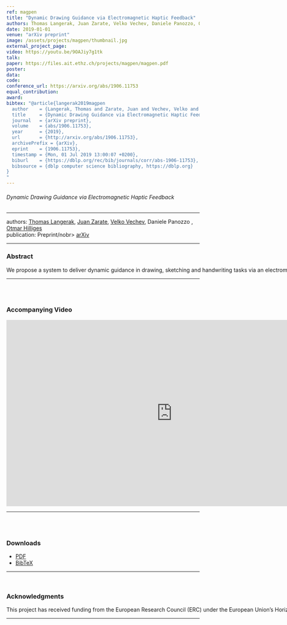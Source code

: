 ```yaml
---
ref: magpen
title: "Dynamic Drawing Guidance via Electromagnetic Haptic Feedback"
authors: Thomas Langerak, Juan Zarate, Velko Vechev, Daniele Panozzo, Otmar Hilliges
date: 2019-01-01
venue: "arXiv preprint"
image: /assets/projects/magpen/thumbnail.jpg
external_project_page: 
video: https://youtu.be/9OAJiy7g1tk
talk: 
paper: https://files.ait.ethz.ch/projects/magpen/magpen.pdf
poster: 
data: 
code: 
conference_url: https://arxiv.org/abs/1906.11753
equal_contribution: 
award: 
bibtex: "@article{langerak2019magpen
  author    = {Langerak, Thomas and Zarate, Juan and Vechev, Velko and Panozzo, Daniele and Hilliges, Otmar},
  title     = {Dynamic Drawing Guidance via Electromagnetic Haptic Feedback},
  journal   = {arXiv preprint},
  volume    = {abs/1906.11753},
  year      = {2019},
  url       = {http://arxiv.org/abs/1906.11753},
  archivePrefix = {arXiv},
  eprint    = {1906.11753},
  timestamp = {Mon, 01 Jul 2019 13:00:07 +0200},
  biburl    = {https://dblp.org/rec/bib/journals/corr/abs-1906-11753},
  bibsource = {dblp computer science bibliography, https://dblp.org}
}
"
---
```


<h6>Dynamic Drawing Guidance via Electromagnetic Haptic Feedback</h6>
<hr />

<div class="fullcol">
    <div class="teaser-info-projectpage">
            <span class="normalcap">authors:</span>
            <span class="authorcap">
              <nobr><a href="/people/tlangerak/" title="Thomas Langerak">Thomas Langerak</a>, </nobr>
                <nobr><a href="/people/jzarate/" title="Juan Zarate">Juan Zarate</a>, </nobr>
                <nobr><a href="/people/vechev/" title="Velko Vechev">Velko Vechev</a>, </nobr>
                <nobr>Daniele Panozzo </nobr>,
                <nobr><a href="/people/hilliges/" title="Otmar Hilliges">Otmar Hilliges</a> </nobr>
            </span>
            <br/>
            <span class="normalcap"><nobr>publication: </nobr></span>
            <span class="authorcap">
                <nobr>Preprint/nobr> <a class="a-text-ext" href="https://arxiv.org/abs/1906.11753" title="TOG">arXiv</a></a><br/>
            </span>
        <hr />
    </div>
</div>

<div class="fullcol">
    <h3>Abstract</h3>
    <p align="justify">
         We propose a system to deliver dynamic guidance in drawing, sketching and handwriting tasks via an electromagnet moving underneath a high refresh rate pressure sensitive tablet. The system allows the user to move the pen at their own pace and style and does not take away control. The system continously and iteratively measures the pen motion and adjusts magnet position and power according to the user input in real-time via a receding horizon optimal control formulation. The optimization is based on a novel approximate electromagnet model that is fast enough for use in real-time methods, yet provides very good fit to experimental data. Using a closed-loop time-free approach allows for error-correcting behavior, gently pulling the user back to the desired trajectory rather than pushing or pulling the pen to a continuously advancing setpoint. Our experimental results show that the system can control the pen position with a very low dispersion of 2.8mm (+/-0.8mm). An initial user study indicates that it significantly increases accuracy of users drawing a variety of shapes and that this improvement increases with complexity of the shape.
    </p>
    <hr />
    <br/>
    <br/>
</div>

<div class="fullcol">
<h3>Accompanying Video</h3>
    <div class="video" align="center">
        <iframe width="864" height="486" src="https://www.youtube.com/embed/9OAJiy7g1tk" frameborder="0" allow="autoplay; encrypted-media" allowfullscreen></iframe>
    </div>
    <hr />
    <br/>
    <br/>
</div>

<div class="fullcol">
 <h3>Downloads</h3>
    <ul class="linklist">
            <li class="a-pdf"><a target="_blank" title="PDF" href="<?php ait_root_dir();?>projects/2019/magpen/downloads/magpen.pdf">PDF</a></li>
             <li class="a-bib"><a target="_blank" title="BibTex" href="<?php ait_root_dir();?>projects/2019/magpen/langerak2019.bib">BibTeX</a></li>
    </ul>
    <hr />
    <br/>
<!-- <br/> TBA <br/> -->
</div>

<!--
<div class="fullcol">
<h3>bibtex</h3>
    To be released.
    <div class="bibtex">
    </div>
    <hr />
    <br/>
    <br/>
</div>
-->

<!--
<div class="fullcol">
    <h3>additional results</h3>
    <br/>
    <img class="halfcol" src="<?php ait_root_dir();?>projects/2016/deformables/bar_small.png" alt="Teaser-Picture" />
    <img class="halfcol" src="<?php ait_root_dir();?>projects/2016/deformables/organ_stacked_small.png" alt="Teaser-Picture" />
    <div class="halfcol">
        <p align="justify">
            <span class="figurecap">
                Top row: schematic sensor routings obtained using our tool with automatic sensor refinement.
                Middle row: fabricated device.
                Bottom row: Ground truth (gray) vs. reconstruction (orange). Insets show error on a heat map scale, with maximum error (white) at 22 mm (darker is better).
            </span>
        </p>
    </div>
    <div class="halfcol">
        <p align="justify">
            <span class="figurecap">
                Two example deformations of the organ pipe model designed with our method. Ground truth (gray) vs. reconstruction (orange).
            </span>
        </p>
    </div>
</div>
-->




<!-- This section is optional -->
<!--
<div class="fullcol">
    <h3>external links</h3>
    <p align="justify">
        <ul class="linklist">
        <li class="a-ext"><a target="_blank" title="link1" href="your_link_here">Your link here</a></li>
    </ul>
    </p>
    <hr />
    <br/>
    <br/>
</div>
-->

<div class="fullcol">
    <h3>Acknowledgments</h3>
    <p align="justify">
    This project has received funding from the European Research Council (ERC) under the European Union’s Horizon 2020 research and innovation programme grant agreement No 803491.
     </p>
    <hr />
    <br/>
    <br/>
</div>


